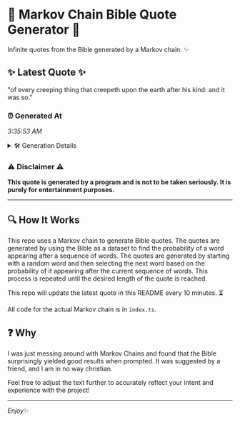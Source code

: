 # 📖 Markov Chain Bible Quote Generator 📖

Infinite quotes from the Bible generated by a Markov chain. ✨

## ✨ Latest Quote ✨
"of every creeping thing that creepeth upon the earth after his kind: and it was so."

### ⏰ Generated At
*3:35:53 AM*

<details>
    <summary>🛠️ Generation Details</summary>
    <p>
        <strong>🌱 Seed:</strong> of<br>
        <strong>🔄 Iterations:</strong> 15<br>
        <strong>📜 Context History:</strong><br>[ of ]: every<br>[ of, every ]: creeping<br>[ of, every, creeping ]: thing<br>[ of, every, creeping, thing ]: that<br>[ of, every, creeping, thing, that ]: creepeth<br>[ of, every, creeping, thing, that, creepeth ]: upon<br>[ every, creeping, thing, that, creepeth, upon ]: the<br>[ creeping, thing, that, creepeth, upon, the ]: earth<br>[ thing, that, creepeth, upon, the, earth ]: after<br>[ that, creepeth, upon, the, earth, after ]: his<br>[ creepeth, upon, the, earth, after, his ]: kind:<br>[ upon, the, earth, after, his, kind: ]: and<br>[ the, earth, after, his, kind:, and ]: it<br>[ earth, after, his, kind:, and, it ]: was<br>[ after, his, kind:, and, it, was ]: so.<br>
    </p>
</details>

### ⚠️ Disclaimer ⚠️
**This quote is generated by a program and is not to be taken seriously. It is purely for entertainment purposes.**

---

## 🔍 How It Works

This repo uses a Markov chain to generate Bible quotes. The quotes are generated by using the Bible as a dataset to find the probability of a word appearing after a sequence of words. The quotes are generated by starting with a random word and then selecting the next word based on the probability of it appearing after the current sequence of words. This process is repeated until the desired length of the quote is reached.

This repo will update the latest quote in this README every 10 minutes. ⏳

All code for the actual Markov chain is in `index.ts`.

## ❓ Why

I was just messing around with Markov Chains and found that the Bible surprisingly yielded good results when prompted. 
It was suggested by a friend, and I am in no way christian.

Feel free to adjust the text further to accurately reflect your intent and experience with the project!

---

*Enjoy*✨
